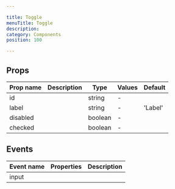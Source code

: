 ```yaml
---

title: Toggle
menuTitle: Toggle
description:
category: Components
position: 100

---
```


## Props

| Prop name | Description | Type    | Values | Default |
| --------- | ----------- | ------- | ------ | ------- |
| id        |             | string  | -      |         |
| label     |             | string  | -      | 'Label' |
| disabled  |             | boolean | -      |         |
| checked   |             | boolean | -      |         |

## Events

| Event name | Properties | Description |
| ---------- | ---------- | ----------- |
| input      |            |

